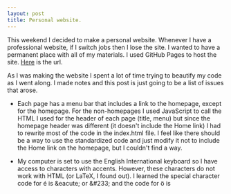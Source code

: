 ```yaml
---
layout: post
title: Personal website.
---
```

This weekend I decided to make a personal website.  Whenever I have a professional website, if I switch jobs then I lose the site.  I wanted to have a permanent place with all of my materials.  I used GitHub Pages to host the site.  [Here](https://wh33les.github.io) is the url.

As I was making the website I spent a lot of time trying to beautify my code as I went along.  I made notes and this post is just going to be a list of issues that arose.

- Each page has a menu bar that includes a link to the homepage, except for the homepage.  For the non-homepages I used JavaScript to call the HTML I used for the header of each page (title, menu) but since the homepage header was different (it doesn't include the Home link) I had to rewrite most of the code in the index.html file.  I feel like there should be a way to use the standardized code and just modify it not to include the Home link on the homepage, but I couldn't find a way.

- My computer is set to use the English International keyboard so I have access to characters with accents.  However, these characters do not work with HTML (or LaTeX, I found out).  I learned the special character code for &eacute; is \&eacute; or \&#233; and the code for &ouml; is 
